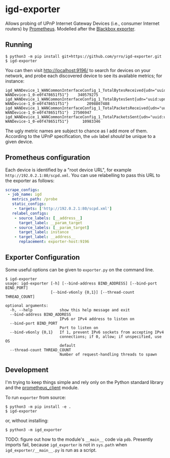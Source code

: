igd-exporter
============

Allows probing of UPnP Internet Gateway Devices (i.e., consumer Internet
routers) by [Prometheus](https://prometheus.io/). Modelled after the
[Blackbox exporter](https://github.com/prometheus/blackbox_exporter).

Running
-------

```
$ python3 -m pip install git+https://github.com/yrro/igd-exporter.git
$ igd-exporter
```

You can then visit <http://localhost:9196/> to search for devices on your
network, and probe each discovered device to see its available metrics; for
instance:

```
igd_WANDevice_1_WANCommonInterfaceConfig_1_TotalBytesReceived{udn="uuid:upnp-WANDevice-1_0-e0f478651f51"}    340579275
igd_WANDevice_1_WANCommonInterfaceConfig_1_TotalBytesSent{udn="uuid:upnp-WANDevice-1_0-e0f478651f51"}        2098807488
igd_WANDevice_1_WANCommonInterfaceConfig_1_TotalPacketsReceived{udn="uuid:upnp-WANDevice-1_0-e0f478651f51"}  27506947
igd_WANDevice_1_WANCommonInterfaceConfig_1_TotalPacketsSent{udn="uuid:upnp-WANDevice-1_0-e0f478651f51"}      10983346
```

The ugly metric names are subject to chance as I add more of them. According to
the UPnP specification, the `udn` label *should* be unique to a given device.

Prometheus configuration
------------------------

Each device is identified by a "root device URL", for example
`http://192.0.2.1:80/scpd.xml`. You can use relabelling to pass this URL to the
exporter as follows:

```yaml
scrape_configs:
 - job_name: igd
   metrics_path: /probe
   static_configs:
    - targets: ['http://192.0.2.1:80/scpd.xml']
   relabel_configs:
    - source_labels: [__address__]
      target_label: __param_target
    - source_labels: [__param_target]
      target_label: instance
    - target_label: __address__
      replacement: exporter-host:9196
```

Exporter Configuration
----------------------

Some useful options can be given to `exporter.py` on the command line.

```
$ igd-exporter
usage: igd-exporter [-h] [--bind-address BIND_ADDRESS] [--bind-port BIND_PORT]
                    [--bind-v6only {0,1}] [--thread-count THREAD_COUNT]

optional arguments:
  -h, --help            show this help message and exit
  --bind-address BIND_ADDRESS
                        IPv6 or IPv4 address to listen on
  --bind-port BIND_PORT
                        Port to listen on
  --bind-v6only {0,1}   If 1, prevent IPv6 sockets from accepting IPv4
                        connections; if 0, allow; if unspecified, use OS
                        default
  --thread-count THREAD_COUNT
                        Number of request-handling threads to spawn
```

Development
-----------

I'm trying to keep things simple and rely only on the Python standard library
and the [prometheus_client](https://github.com/prometheus/client_python)
module.

To run `exporter` from source:

```
$ python3 -m pip install -e .
$ igd-exporter
```

or, without installing:


```
$ python3 -m igd_exporter
```

TODO: figure out how to the module's `__main__` code via `pdb`. Presently
imports fail, because `igd_exporter` is not in `sys.path` when
`igd_exporter/__main__.py` is run as a script.
